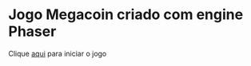 # Jogo Megacoin criado com engine Phaser
Clique [aqui](https://rafacastanheira.github.io/game/assets/index.html) para iniciar o jogo
